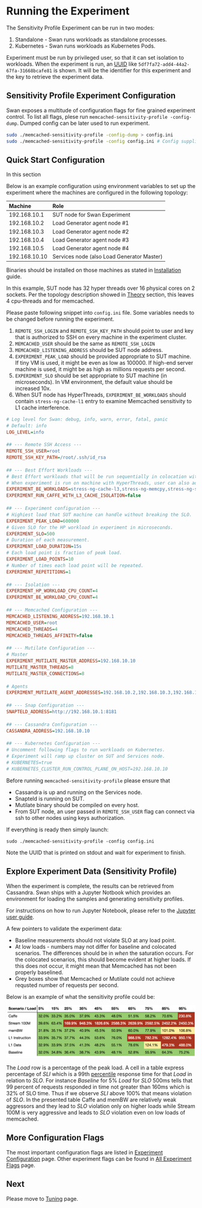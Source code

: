 <!--
 Copyright (c) 2017 Intel Corporation

 Licensed under the Apache License, Version 2.0 (the "License");
 you may not use this file except in compliance with the License.
 You may obtain a copy of the License at

      http://www.apache.org/licenses/LICENSE-2.0

 Unless required by applicable law or agreed to in writing, software
 distributed under the License is distributed on an "AS IS" BASIS,
 WITHOUT WARRANTIES OR CONDITIONS OF ANY KIND, either express or implied.
 See the License for the specific language governing permissions and
 limitations under the License.
-->


# Running the Experiment

The Sensitivity Profile Experiment can be run in two modes:

1. Standalone - Swan runs workloads as standalone processes.
1. Kubernetes - Swan runs workloads as Kubernetes Pods.

Experiment must be run by privileged user, so that it can set isolation to workloads.
When the experiment is run, an [UUID](https://en.wikipedia.org/wiki/Universally_unique_identifier) like `5df7fa72-add4-44a2-67fa-31668bcafe81` is shown. It will be the identifier for this experiment and the key to retrieve the experiment data.

## Sensitivity Profile Experiment Configuration

Swan exposes a multitude of configuration flags for fine grained experiment control. To list all flags, plese run `memcached-sensitivity-profile -config-dump`. Dumped config can be later used to run experiment.

```bash
sudo ./memcached-sensitivity-profile -config-dump > config.ini 
sudo ./memcached-sensitivity-profile -config config.ini # Config supplied to experiment.
```

## Quick Start Configuration

In this section 

Below is an example configuration using environment variables to set up the experiment where the machines are configured in the following topology:

| Machine       | Role                         |
|:--------------|:-----------------------------|
| 192.168.10.1  | SUT node for Swan Experiment |
| 192.168.10.2  | Load Generator agent node #1 |
| 192.168.10.3  | Load Generator agent node #2 |
| 192.168.10.4  | Load Generator agent node #3 |
| 192.168.10.5  | Load Generator agent node #4 |
| 192.168.10.10 | Services node (also Load Generator Master) |

Binaries should be installed on those machines as stated in [Installation](installation.md) guide.




In this example, SUT node has 32 hyper threads over 16 physical cores on 2 sockets. Per the topology description showed in [Theory](theory.md) section, this leaves 4 cpu-threads and for memcached.
 
Please paste following snippet into `config.ini` file.
Some variables needs to be changed before running the experiment.

1. `REMOTE_SSH_LOGIN` and `REMOTE_SSH_KEY_PATH` should point to user and key that is authorized to SSH on every machine in the experiment cluster.
1. `MEMCACHED_USER` should be the same as `REMOTE_SSH_LOGIN`
1. `MEMCACHED_LISTENING_ADDRESS` should be SUT node address.
1. `EXPERIMENT_PEAK_LOAD` should be provided appropriate to SUT machine. If tiny VM is used, it might be even as low as 100000. If high-end server machine is used, it might be as high as millions requests per second.
1. `EXPERIMENT_SLO` should be set appropriate to SUT machine (in microseconds). In VM environment, the default value should be increased 10x. 
1. When SUT node has HyperThreads, `EXPERIMENT_BE_WORKLOADS` should contain `stress-ng-cache-l1` entry to examine Memcached sensitivity to L1 cache interference. 
 
 

```ini
# Log level for Swan: debug, info, warn, error, fatal, panic
# Default: info
LOG_LEVEL=info

## --- Remote SSH Access ---
REMOTE_SSH_USER=root
REMOTE_SSH_KEY_PATH=/root/.ssh/id_rsa

## --- Best Effort Workloads ---
# Best Effort workloads that will be run sequentially in colocation with High Priority workload. 
# When experiment is run on machine with HyperThreads, user can also add 'stress-ng-cache-l1' to this list. 
EXPERIMENT_BE_WORKLOADS=stress-ng-cache-l3,stress-ng-memcpy,stress-ng-stream,caffe
EXPERIMENT_RUN_CAFFE_WITH_L3_CACHE_ISOLATION=false

## --- Experiment configuration ---
# Highiest load that SUT machine can handle without breaking the SLO.
EXPERIMENT_PEAK_LOAD=600000
# Given SLO for the HP workload in experiment in microseconds.
EXPERIMENT_SLO=500
# Duration of each measurement.
EXPERIMENT_LOAD_DURATION=15s
# Each load point is fraction of peak load.
EXPERIMENT_LOAD_POINTS=10
# Number of times each load point will be repeated.
EXPERIMENT_REPETITIONS=1

## --- Isolation ---
EXPERIMENT_HP_WORKLOAD_CPU_COUNT=4
EXPERIMENT_BE_WORKLOAD_CPU_COUNT=4

## --- Memcached Configuration ---
MEMCACHED_LISTENING_ADDRESS=192.168.10.1
MEMCACHED_USER=root
MEMCACHED_THREADS=4
MEMCACHED_THREADS_AFFINITY=false

## --- Mutilate Configuration ---
# Master
EXPERIMENT_MUTILATE_MASTER_ADDRESS=192.168.10.10
MUTILATE_MASTER_THREADS=8
MUTILATE_MASTER_CONNECTIONS=8

# Agents
EXPERIMENT_MUTILATE_AGENT_ADDRESSES=192.168.10.2,192.168.10.3,192.168.10.4,192.168.10.5

## --- Snap Configuration ---
SNAPTELD_ADDRESS=http://192.168.10.1:8181

## --- Cassandra Configuration ---
CASSANDRA_ADDRESS=192.168.10.10

## --- Kubernetes Configuration ---
# Uncomment following flags to run workloads on Kubernetes.
# Experiment will ramp up cluster on SUT and Services node. 
# KUBERNETES=true
# KUBERNETES_CLUSTER_RUN_CONTROL_PLANE_ON_HOST=192.168.10.10
```

Before running `memcached-sensitivity-profile` please ensure that
* Cassandra is up and running on the Services node.
* Snapteld is running on SUT.
* Mutilate binary should be compiled on every host.
* From SUT node, an user passed in `REMOTE_SSH_USER` flag can connect via ssh to other nodes using keys authorization.

If everything is ready then simply launch:

```
sudo ./memcached-sensitivity-profile -config config.ini
```

Note the UUID that is printed on stdout and wait for experiment to finish.

## Explore Experiment Data (Sensitivity Profile)

When the experiment is complete, the results can be retrieved from Cassandra.
Swan ships with a Jupyter Notbook which provides an environment for loading the samples and generating sensitivity profiles.

For instructions on how to run Jupyter Notebook, please refer to the [Jupyter user guide](../../../jupyter/README.md).

A few pointers to validate the experiment data:

* Baseline measurements should not violate SLO at any load point.
* At low loads - numbers may not differ for baseline and colocated scenarios. The differences should be in _when_ the saturation occurs. For the colocated scenarios, this should become evident at higher loads. If this does not occur, it might mean that Memcached has not been properly baselined.
* Grey boxes show that Memcached or Mutilate could not achieve requsted number of requests per second.  

Below is an example of what the sensitivity profile could be:

![Sensitivity profile](/images/sensitivity-profile.png)


The _Load_ row is a percentage of the peak load. A cell in a table express percentage of _SLI_ which is a 99th [percentile](https://www.wikiwand.com/en/Percentile) response time for that _Load_ in relation to _SLO_. For instance _Baseline_ for 5% _Load_ for _SLO_ 500ms tells that 99 percent of requests responded in time not greater than 160ms which is 32% of SLO time. Thus if we observe _SLI_ above 100% that means violation of _SLO_.
In the presented table Caffe and memBW are relatively weak aggressors and they lead to _SLO_ violation only on higher loads while Stream 100M is very aggressive and leads to _SLO_ violation even on low loads of memcached.

## More Configuration Flags

The most important configuration flags are listed in [Experiment Configuration](experiment_configuration.md) page.
Other experiment flags can be found in [All Experiment Flags](experiment_config_dump_example.md) page.

## Next
Please move to [Tuning](tuning.md) page.

